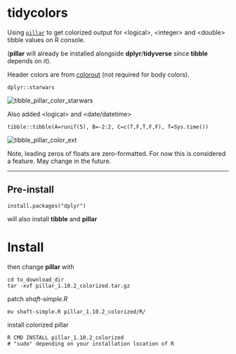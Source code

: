 # tidycolors
Using [`pillar`](https://pillar.r-lib.org) to get colorized output for \<logical>, \<integer> and \<double> tibble values on R console.

(**pillar** will already be installed alongside **dplyr**/**tidyverse** since **tibble** depends on it).

Header colors are from [colorout](https://github.com/jalvesaq/colorout) (not required for body colors).

`dplyr::starwars`

![tibble_pillar_color_starwars](https://github.com/user-attachments/assets/311b03f0-76f4-4f05-9516-ef5433b8cefc)

Also added \<logical> and \<date/datetime>

`tibble::tibble(A=runif(5), B=-2:2, C=c(T,F,T,F,F), T=Sys.time())`

![tibble_pillar_color_ext](https://github.com/user-attachments/assets/c7b767ab-664f-4a6e-8fce-674ea7b4d48a)


Note, leading zeros of floats are zero-formatted. For now this is considered a feature. May change in the future.

<hr>

## Pre-install
```
install.packages("dplyr")
```
will also install **tibble** and **pillar**

# Install
then change **pillar** with

```
cd to_download_dir
tar -xvf pillar_1.10.2_colorized.tar.gz
```
patch *shaft-simple.R*
```
mv shaft-simple.R pillar_1.10.2_colorized/R/
```
install colorized pillar
```
R CMD INSTALL pillar_1.10.2_colorized
# "sudo" depending on your installation location of R
```
